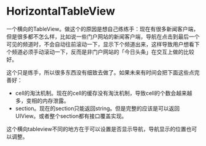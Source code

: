 HorizontalTableView
===================

一个横向的TableView。做这个的原因是想自己练练手：现在有很多新闻客户端，但是很多都不怎么样，比如说一些门户网站的新闻客户端，导航在点击到最后一个可见的频道时，不会自动往前滚动一下，显示下个频道出来，这样导致用户想看下个频道必须手动滚动一下，反而是非门户网站的「今日头条」在交互上做的比较好。

这个只是练手，所以很多东西没有细致去做了。如果未来有时间会把下面这些点完善好：

- cell的淘汰机制。现在的cell的缓存没有淘汰机制，导致cell的个数会越来越多，变相的内存泄露。
- section。现在的section只能返回string。但是完整的应该是可以返回UIView。或者整个section都有接口覆盖实现。


这个横向tableview不同的地方在于可以设置是否显示导航，导航显示的位置也可以调整。